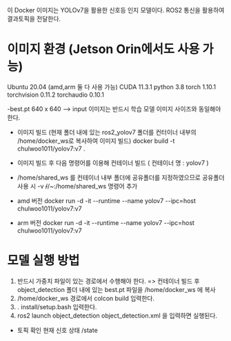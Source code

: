 이 Docker 이미지는 YOLOv7을 활용한 신호등 인지 모델이다. ROS2 통신을 활용하여 결과토픽을 전달한다.

# 이미지 환경 (Jetson Orin에서도 사용 가능)
Ubuntu 20.04 (amd,arm 둘 다 사용 가능)
CUDA 11.3.1
python 3.8
torch 1.10.1
torchvision 0.11.2
torchaudio 0.10.1

-best.pt
640 x 640 --> input 이미지는 반드시 학습 모델 이미지 사이즈와 동일해야 한다.




- 이미지 빌드 (현재 폴더 내에 있는 ros2_yolov7 폴더를 컨터이너 내부의 /home/docker_ws로 복사하여 이미지 빌드)
docker build -t chulwoo1011/yolov7:v7 .


- 이미지 빌드 후 다음 명령어를 이용해 컨테이너 빌드 ( 컨테이너 명 : yolov7 )
- /home/shared_ws 를 컨테이너 내부 폴더에 공유폴더를 지정하였으므로 공유폴더 사용 시 -v ~~/~~/~:/home/shared_ws 명령어 추가
- amd 버전
docker run -d -it --runtime --name yolov7 --ipc=host chulwoo1011/yolov7:v7
- arm 버전
docker run -d -it --runtime --name yolov7 --ipc=host chulwoo1011/yolov7:v7


# 모델 실행 방법
1. 반드시 가중치 파일이 있는 경로에서 수행해야 한다.
=> 컨테이너 빌드 후 object_detection 폴더 내에 있는 best.pt 파일을 /home/docker_ws 에 복사
2. /home/docker_ws 경로에서 colcon build 입력한다.
3. . install/setup.bash 입력한다.
4. ros2 launch object_detection object_detection.xml 을 입력하면 실행된다.

- 토픽 확인
현재 신호 상태
/state
